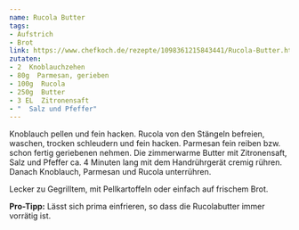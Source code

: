 ```yaml
---
name: Rucola Butter
tags:
- Aufstrich
- Brot
link: https://www.chefkoch.de/rezepte/1098361215843441/Rucola-Butter.html
zutaten:
- 2  Knoblauchzehen
- 80g  Parmesan, gerieben
- 100g  Rucola
- 250g  Butter
- 3 EL  Zitronensaft
- "  Salz und Pfeffer" 
---
```

Knoblauch pellen und fein hacken. Rucola von den Stängeln befreien, waschen, trocken schleudern und fein hacken.
Parmesan fein reiben bzw. schon fertig geriebenen nehmen.  Die zimmerwarme Butter mit Zitronensaft, Salz und Pfeffer ca. 4 Minuten lang mit dem Handrührgerät cremig rühren. 
Danach Knoblauch, Parmesan und Rucola unterrühren.

Lecker zu Gegrilltem, mit Pellkartoffeln oder einfach auf frischem Brot.

**Pro-Tipp:** Lässt sich prima einfrieren, so dass die Rucolabutter immer vorrätig ist.
